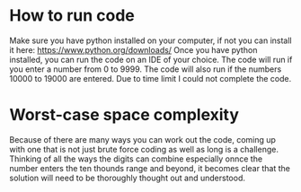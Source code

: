# How to run code
Make sure you have python installed on your computer, if not you can install it here: https://www.python.org/downloads/ 
Once you have python installed, you can run the code on an IDE of your choice. 
The code will run if you enter a number from 0 to 9999.
The code will also run if the numbers 10000 to 19000 are entered. 
Due to time limit I could not complete the code. 

# Worst-case space complexity 
Because of there are many ways you can work out the code, coming up with one that is not just brute force coding
as well as long is a challenge. Thinking of all the ways the digits can combine especially onnce the number enters 
the ten thounds range and beyond, it becomes clear that the solution will need to be thoroughly thought out and understood. 